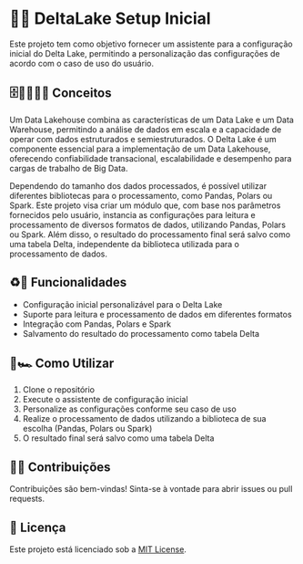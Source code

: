 # 💾📀 DeltaLake Setup Inicial

Este projeto tem como objetivo fornecer um assistente para a configuração inicial do Delta Lake, permitindo a personalização das configurações de acordo com o caso de uso do usuário.

## 🗄👨‍💼👩‍💼 Conceitos

Um Data Lakehouse combina as características de um Data Lake e um Data Warehouse, permitindo a análise de dados em escala e a capacidade de operar com dados estruturados e semiestruturados. O Delta Lake é um componente essencial para a implementação de um Data Lakehouse, oferecendo confiabilidade transacional, escalabilidade e desempenho para cargas de trabalho de Big Data.

Dependendo do tamanho dos dados processados, é possível utilizar diferentes bibliotecas para o processamento, como Pandas, Polars ou Spark. Este projeto visa criar um módulo que, com base nos parâmetros fornecidos pelo usuário, instancia as configurações para leitura e processamento de diversos formatos de dados, utilizando Pandas, Polars ou Spark. Além disso, o resultado do processamento final será salvo como uma tabela Delta, independente da biblioteca utilizada para o processamento de dados.

## ♻🎣 Funcionalidades

- Configuração inicial personalizável para o Delta Lake
- Suporte para leitura e processamento de dados em diferentes formatos
- Integração com Pandas, Polars e Spark
- Salvamento do resultado do processamento como tabela Delta

## 🏁🏎 Como Utilizar

1. Clone o repositório
2. Execute o assistente de configuração inicial
3. Personalize as configurações conforme seu caso de uso
4. Realize o processamento de dados utilizando a biblioteca de sua escolha (Pandas, Polars ou Spark)
5. O resultado final será salvo como uma tabela Delta

## 🧑🏽 Contribuições

Contribuições são bem-vindas! Sinta-se à vontade para abrir issues ou pull requests.

## 🧾 Licença

Este projeto está licenciado sob a [MIT License](./LICENSE).

